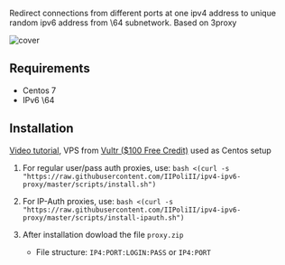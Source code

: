 Redirect connections from different ports at one ipv4 address to unique random ipv6 address from \64 subnetwork. Based on 3proxy

![cover](cover.svg)

## Requirements
- Centos 7
- IPv6 \64

## Installation
[Video tutorial](https://youtu.be/EKBJHSTmT4w), VPS from [Vultr ($100 Free Credit)](https://www.vultr.com/?ref=8519302-6G) used as Centos setup

1. For regular user/pass auth proxies, use: `bash <(curl -s "https://raw.githubusercontent.com/IIPoliII/ipv4-ipv6-proxy/master/scripts/install.sh")`
2. For IP-Auth proxies, use: `bash <(curl -s "https://raw.githubusercontent.com/IIPoliII/ipv4-ipv6-proxy/master/scripts/install-ipauth.sh")`

1. After installation dowload the file `proxy.zip`
   * File structure: `IP4:PORT:LOGIN:PASS` or `IP4:PORT`
